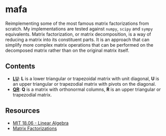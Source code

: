 # mafa
Reimplementing some of the most famous matrix factorizations from scratch. My implementations are tested against `numpy`, `scipy` and `sympy` equivalents. Matrix factorization, or matrix decomposition, is a way of reducing a matrix into its constituent parts. It is an approach that can simplify more complex matrix operations that can be performed on the decomposed matrix rather than on the original matrix itself.

## Contents
* [**LU**](https://github.com/joaopaulq/mafa/blob/master/src/lu.py): **L** is a lower triangular or trapezoidal matrix with unit diagonal, **U** is an upper triangular or trapezodial matrix with pivots on the diagonal.
* [**QR**](https://github.com/joaopaulq/mafa/blob/master/src/qr.py): **Q** is a matrix with orthonormal columns, **R** is an upper triangular or trapezodial matrix.

## Resources
* [MIT 18.06 - Linear Algebra](https://ocw.mit.edu/courses/mathematics/18-06-linear-algebra-spring-2010/)
* [Matrix Factorizations](http://math.mit.edu/~gs/linearalgebra/linearalgebra5_Matrix.pdf)
